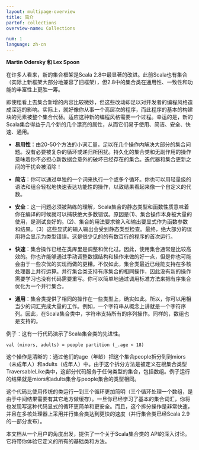 ```yaml
---
layout: multipage-overview
title: 简介
partof: collections
overview-name: Collections

num: 1
language: zh-cn
---
```


**Martin Odersky 和 Lex Spoon**

在许多人看来，新的集合框架是Scala 2.8中最显著的改进。此前Scala也有集合（实际上新框架大部分地兼容了旧框架），但2.8中的集合类在通用性、一致性和功能的丰富性上更胜一筹。  

即使粗看上去集合新增的内容比较微妙，但这些改动却足以对开发者的编程风格造成深远的影响。实际上，就好像你从事一个高层次的程序，而此程序的基本的构建块的元素被整个集合代替。适应这种新的编程风格需要一个过程。幸运的是，新的Scala集合得益于几个新的几个漂亮的属性，从而它们易于使用、简洁、安全、快速、通用。  

- **易用性**：由20-50个方法的小词汇量，足以在几个操作内解决大部分的集合问题。没有必要被复杂的循环或递归所困扰。持久化的集合类和无副作用的操作意味着你不必担心新数据会意外的破坏已经存在的集合。迭代器和集合更新之间的干扰会被消除！

- **简洁**：你可以通过单独的一个词来执行一个或多个循环。你也可以用轻量级的语法和组合轻松地快速表达功能性的操作，以致结果看起来像一个自定义的代数。  

- **安全**：这一问题必须被熟练的理解，Scala集合的静态类型和函数性质意味着你在编译的时候就可以捕获绝大多数错误。原因是(1)、集合操作本身被大量的使用，是测试良好的。(2)、集合的用法要求输入和输出要显式作为函数参数和结果。（3）这些显式的输入输出会受到静态类型检查。最终，绝大部分的误用将会显示为类型错误。这是很少见的的有数百行的程序的首次运行。  

- **快速**：集合操作已经在类库里是调整和优化过。因此，使用集合通常是比较高效的。你也许能够通过手动调整数据结构和操作来做的好一点，但是你也可能会由于一些次优的实现而做的更糟。不仅如此，集合类最近已经能支持在多核处理器上并行运算。并行集合类支持有序集合的相同操作，因此没有新的操作需要学习也没有代码需要重写。你可以简单地通过调用标准方法来把有序集合优化为一个并行集合。  

- **通用**：集合类提供了相同的操作在一些类型上，确实如此。所以，你可以用相当少的词汇完成大量的工作。例如，一个字符串从概念上讲就是一个字符序列。因此，在Scala集合类中，字符串支持所有的序列操作。同样的，数组也是支持的。  

例子：这有一行代码演示了Scala集合类的先进性。

    val (minors, adults) = people partition (_.age < 18)

这个操作是清晰的：通过他们的age（年龄）把这个集合people拆分到到miors（未成年人）和adults（成年人）中。由于这个拆分方法是被定义在根集合类型TraversableLike类中，这部分代码服务于任何类型的集合，包括数组。例子运行的结果就是miors和adults集合与people集合的类型相同。  

这个代码比使用传统的类运行一到三个循环更加简明（三个循环处理一个数组，是由于中间结果需要有其它地方做缓存）。一旦你已经学习了基本的集合词汇，你将也发现写这种代码显式的循环更简单和更安全。而且，这个拆分操作是非常快速，并且在多核处理器上采用并行集合类达到更快的速度（并行集合类已经Scala 2.9的一部分发布）。  

本文档从一个用户的角度出发，提供了一个关于Scala集合类的 API的深入讨论。它将带你体验它定义的所有的基础类和方法。
